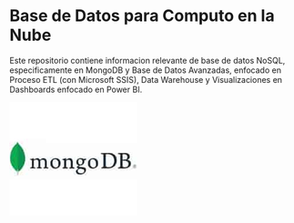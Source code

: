 # Base de Datos para Computo en la Nube

Este repositorio contiene informacion relevante
de base de datos NoSQL, especificamente en MongoDB y Base de Datos Avanzadas, enfocado en Proceso ETL (con Microsoft SSIS), Data Warehouse y Visualizaciones en Dashboards enfocado en Power BI.

![Mongodb](/img/descargar.jpeg)